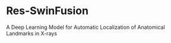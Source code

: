 # Res-SwinFusion
A Deep Learning Model for Automatic Localization of Anatomical Landmarks in X-rays
